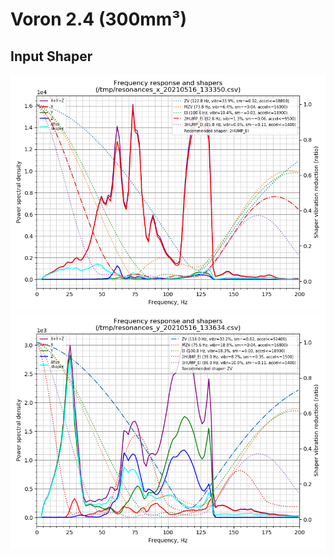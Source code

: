 # Voron 2.4 (300mm³)

## Input Shaper

![X](input_shaper/shaper_calibrate_x.png)
![Y](input_shaper/shaper_calibrate_y.png)
